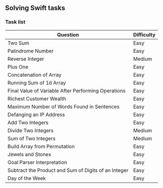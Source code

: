## Solving Swift tasks

### Task list

|                          Question                    | Difficulty | 
|                     ------------------               | ---------- |
| Two Sum                                              |    Easy    |
| Palindrome Number                                    |    Easy    |
| Reverse Integer                                      |    Medium  |
| Plus One                                             |    Easy    |
| Concatenation of Array                               |    Easy    |
| Running Sum of 1d Array                              |    Easy    |
| Final Value of Variable After Performing Operations  |    Easy    |
| Richest Customer Wealth                              |    Easy    |
| Maximum Number of Words Found in Sentences           |    Easy    |
| Defanging an IP Address                              |    Easy    |
| Add Two Integers                                     |    Easy    |
| Divide Two Integers                                  |    Medium  |
| Sum of Two Integers                                  |    Medium  |
| Build Array from Permutation                         |    Easy    |
| Jewels and Stones                                    |    Easy    |
| Goal Parser Interpretation                           |    Easy    |
| Subtract the Product and Sum of Digits of an Integer |    Easy    |
| Day of the Week                                      |    Easy    |
